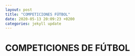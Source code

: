 ```yaml
---
layout: post
title: "COMPETICIONES FÚTBOL"
date: 2020-05-13 20:09:23 +0200
categories: jekyll update
---
```


# COMPETICIONES DE FÚTBOL
